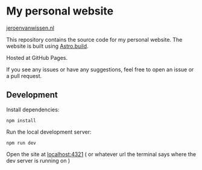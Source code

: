 # My personal website 

[jeroenvanwissen.nl](https://jeroenvanwissen.nl)


This repository contains the source code for my personal website. The website is built using [Astro.build](https://astro.build).

Hosted at GitHub Pages.

If you see any issues or have any suggestions, feel free to open an issue or a pull request.

## Development

Install dependencies:

```
npm install
```

Run the local development server:

```
npm run dev
```

Open the site at [localhost:4321](http://localhost:4321) ( or whatever url the terminal says where the dev server is running on )
